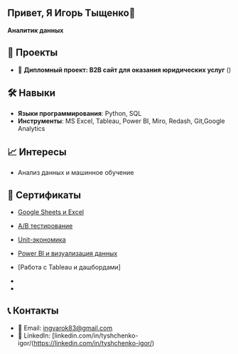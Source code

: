 ## Привет, Я Игорь Тыщенко👋

**Аналитик данных**

## 🚀 Проекты
- 🌟 **Дипломный проект: B2B сайт для оказания юридических услуг** ()  
 
## 🛠️ Навыки
- **Языки программирования**: Python, SQL  
- **Инструменты**: MS Excel, Tableau, Power BI, Miro, Redash, Git,Google Analytics

## 📈 Интересы
- Анализ данных и машинное обучение

## 📜  Cертификаты
-  [Google Sheets и Excel]()
-  [A/B тестирование]()
-  [Unit-экономика]()
-  [Power BI и визуализация данных]()
-  [Работа с Tableau и дашбордами]



-

-

## 📞 Контакты
- 📧 Email: [ingvarok83@gmail.com](mailto:your.email@example.com)
- 💼 LinkedIn: [linkedin.com/in/tyshchenko-igor/(https://linkedin.com/in/tyshchenko-igor/)

